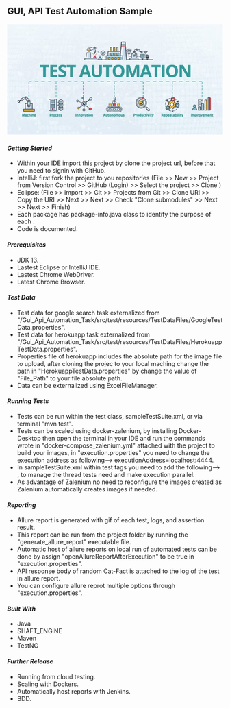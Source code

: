 ## GUI, API Test Automation Sample

![Image of Yaktocat](https://github.com/MamdouhMansour/mml_89-yahoo.com/blob/master/test-automation.jpg)

#### *Getting Started*

- Within your IDE import this project by clone the project url, before that you need to signin with GitHub.
- IntelliJ: first fork the project to you repositories (File >> New >> Project from Version Control >> GitHub (Login) >> Select the project >> Clone )
- Eclipse: (File >> import >> Git >> Projects from Git >> Clone URI >> Copy the URI >> Next >> Next >> Check "Clone submodules" >> Next >> Next >> Finish)
- Each package has package-info.java class to identify the purpose of each .
- Code is documented.

#### *Prerequisites*

- JDK 13.
- Lastest Eclipse or IntelliJ IDE.
- Lastest Chrome WebDriver.
- Latest Chrome Browser.

#### *Test Data*

- Test data for google search task externalized from "/Gui_Api_Automation_Task/src/test/resources/TestDataFiles/GoogleTestData.properties".
- Test data for herokuapp task externalized from "/Gui_Api_Automation_Task/src/test/resources/TestDataFiles/HerokuappTestData.properties".
- Properties file of herokuapp includes the absolute path for the image file to upload, after cloning the projec to your local maching change the path in "HerokuappTestData.properties" by change the value of "File_Path" to your file absolute path.
- Data can be externalized using ExcelFileManager.

#### *Running Tests*

- Tests can be run within the test class, sampleTestSuite.xml, or via terminal "mvn test".
- Tests can be scaled using docker-zalenium, by installing Docker-Desktop then open the terminal in your IDE and run the commands wrote in "docker-compose_zalenium.yml" attached with the project to build your images, in "execution.properties" you need to change the execution address as following--> executionAddress=localhost:4444.
- In sampleTestSuite.xml within test tags you need to add the following--> <test thread-count="2" name="GUI Test" parallel="classes">, to manage the thread tests need and make execution parallel.
- As advantage of Zalenium no need to reconfigure the images created as Zalenium automatically creates images if needed.  

#### *Reporting*

- Allure report is generated with gif of each test, logs, and assertion result.
- This report can be run from the project folder by running the "generate_allure_report" executable file.
- Automatic host of allure reports on local run of automated tests can be done by assign "openAllureReportAfterExecution" to be true in "execution.properties".
- API response body of random Cat-Fact is attached to the log of the test in allure report.
- You can configure allure reprot multiple options through "execution.properties".

#### *Built With*

- Java
- SHAFT_ENGINE
- Maven
- TestNG

#### *Further Release* 

- Running from cloud testing.
- Scaling with Dockers.
- Automatically host reports with Jenkins.
- BDD.

